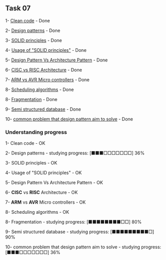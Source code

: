 ## Task 07

1- [Clean code](https://github.com/drmelezabi/AiCourse_Instant/tree/main/Tasks/07_11-08-2023/clean_code.md) - Done

2- [Design patterns](https://github.com/drmelezabi/AiCourse_Instant/tree/main/Tasks/07_11-08-2023/design_patterns.md) - Done

3- [SOLID principles](https://github.com/drmelezabi/AiCourse_Instant/tree/main/Tasks/07_11-08-2023/solid_principles.md) - Done

4- [Usage of "SOLID principles"](https://github.com/drmelezabi/AiCourse_Instant/tree/main/Tasks/07_11-08-2023/when_toUse_SOLID_principles.md) - Done

5- [Design Pattern Vs Architecture Pattern](https://github.com/drmelezabi/AiCourse_Instant/tree/main/Tasks/07_11-08-2023/DesignPatternVsArcPattern.md) - Done

6- [CISC vs RISC Architecture](https://github.com/drmelezabi/AiCourse_Instant/tree/main/Tasks/07_11-08-2023/CISC-RISC.md) - Done

7- [ARM vs AVR Micro controllers](https://github.com/drmelezabi/AiCourse_Instant/tree/main/Tasks/07_11-08-2023/ARM-AVR.md) - Done

8- [Scheduling algorithms](https://github.com/drmelezabi/AiCourse_Instant/tree/main/Tasks/07_11-08-2023/SchedulingAlgorithms.md) - Done

8- [Fragmentation](https://github.com/drmelezabi/AiCourse_Instant/tree/main/Tasks/07_11-08-2023/fragmentation.md) - Done

9- [Semi structured database](https://github.com/drmelezabi/AiCourse_Instant/tree/main/Tasks/07_11-08-2023/semiStructuredDatabase.md) - Done

10- [common problem that design pattern aim to solve](https://github.com/drmelezabi/AiCourse_Instant/tree/main/Tasks/07_11-08-2023/ProblemsSolvedByDesignPatterns.md) - Done

### Understanding progress

1- Clean code - OK

2- Design patterns - studying progress: [■■■□□□□□□□] 36%

3- SOLID principles - OK

4- Usage of "SOLID principles" - OK

5- Design Pattern Vs Architecture Pattern - OK

6- **CISC** vs **RISC** Architecture - OK

7- **ARM** vs **AVR** Micro controllers - OK

8- Scheduling algorithms - OK

8- Fragmentation - studying progress: [■■■■■■■■□□] 80%

9- Semi structured database - studying progress: [■■■■■■■■■□] 90%

10- common problem that design pattern aim to solve - studying progress: [■■■□□□□□□□] 36%
